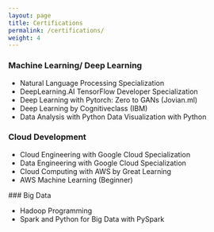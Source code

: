 ```yaml
---
layout: page
title: Certifications
permalink: /certifications/
weight: 4
---
```


###  Machine Learning/ Deep Learning  <br>
<ul>
	<li>Natural Language Processing Specialization</li>
	<li>DeepLearning.AI TensorFlow Developer Specialization </li>
	<li>Deep Learning with Pytorch: Zero to GANs (Jovian.ml) </li>
	<li>Deep Learning by Cognitiveclass (IBM) </li>
	<li>Data Analysis with Python Data Visualization with Python </li>
</ul>

###  Cloud Development  <br>
<ul>
<li>Cloud Engineering with Google Cloud Specialization </li>
<li>Data Engineering with Google Cloud Specialization </li>
<li>Cloud Computing with AWS by Great Learning </li>
<li>AWS Machine Learning (Beginner) </li>
</ul>
### Big Data  <br>
<ul>
<li>Hadoop Programming</li>
<li>Spark and Python for Big Data with PySpark</li>

</ul>
<br>
